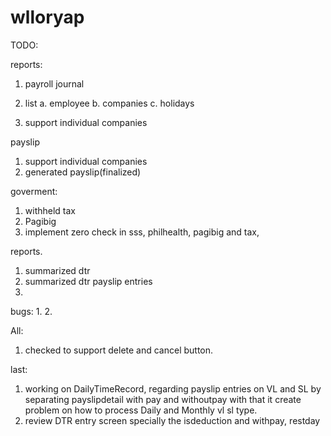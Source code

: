 wlloryap
========
TODO:

reports:
1. payroll journal

2. list
    a. employee
	b. companies
	c. holidays
3. support individual companies
	
payslip
1. support individual companies
2. generated payslip(finalized)

goverment:
1. withheld tax 
2. Pagibig
3. implement zero check in sss, philhealth, pagibig and tax,

reports.
1. summarized dtr
2. summarized dtr payslip entries
3. 

bugs:
1.
2. 

All:
1. checked to support delete and cancel button.


last:
1. working on DailyTimeRecord, regarding payslip entries on VL and SL  by separating payslipdetail with pay and withoutpay
with that it create problem on how to process Daily and Monthly vl sl type.
2. review DTR entry screen specially  the isdeduction and withpay, restday